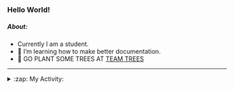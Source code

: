 ### Hello World!

##### About:
- Currently I am a student.
- 🌱 I’m learning how to make better documentation.
- 🌱 GO PLANT SOME TREES AT [TEAM TREES](https://teamtrees.org/)

---
<details>
  <summary>:zap: My Activity:</summary>
  
<!--START_SECTION:waka-->
![Code Time](http://img.shields.io/badge/Code%20Time-1%2C119%20hrs%2022%20mins-blue)

**I'm a Night 🦉** 

```text
🌞 Morning                1545 commits        ██░░░░░░░░░░░░░░░░░░░░░░░   09.65 % 
🌆 Daytime                5466 commits        █████████░░░░░░░░░░░░░░░░   34.14 % 
🌃 Evening                4570 commits        ███████░░░░░░░░░░░░░░░░░░   28.54 % 
🌙 Night                  4431 commits        ███████░░░░░░░░░░░░░░░░░░   27.67 % 
```
📅 **I'm Most Productive on Wednesday** 

```text
Monday                   2345 commits        ████░░░░░░░░░░░░░░░░░░░░░   14.65 % 
Tuesday                  2002 commits        ███░░░░░░░░░░░░░░░░░░░░░░   12.50 % 
Wednesday                3820 commits        ██████░░░░░░░░░░░░░░░░░░░   23.86 % 
Thursday                 2098 commits        ███░░░░░░░░░░░░░░░░░░░░░░   13.10 % 
Friday                   1580 commits        ██░░░░░░░░░░░░░░░░░░░░░░░   09.87 % 
Saturday                 1430 commits        ██░░░░░░░░░░░░░░░░░░░░░░░   08.93 % 
Sunday                   2737 commits        ████░░░░░░░░░░░░░░░░░░░░░   17.09 % 
```


📊 **This Week I Spent My Time On** 

```text
🔥 Editors: 
VS Code                  5 hrs 35 mins       █████████████████████████   100.00 % 

🐱‍💻 Projects: 
praise                   5 hrs 33 mins       █████████████████████████   99.40 % 
CSF22                    2 mins              ░░░░░░░░░░░░░░░░░░░░░░░░░   00.60 % 
```


 Last Updated on 09/05/2023 06:08:23 UTC
<!--END_SECTION:waka-->
</details>
